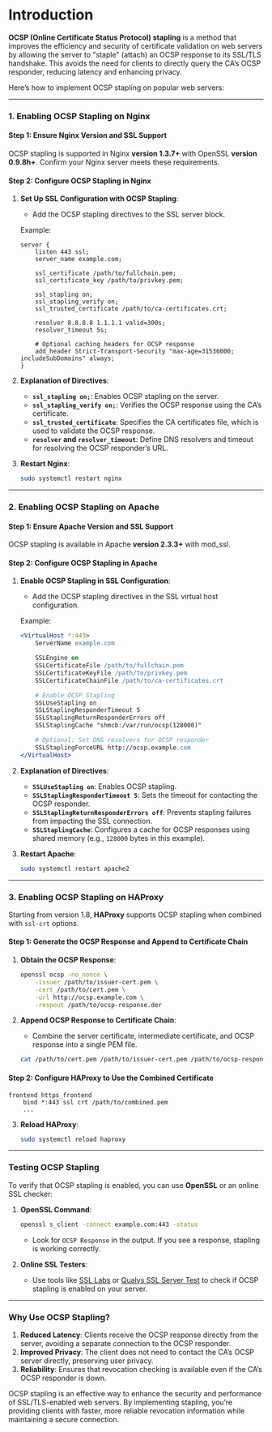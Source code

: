 
# Introduction

**OCSP (Online Certificate Status Protocol) stapling** is a method that improves the efficiency and security of certificate validation on web servers by allowing the server to "staple" (attach) an OCSP response to its SSL/TLS handshake. This avoids the need for clients to directly query the CA’s OCSP responder, reducing latency and enhancing privacy.

Here’s how to implement OCSP stapling on popular web servers:

---

### 1. Enabling OCSP Stapling on Nginx

#### Step 1: Ensure Nginx Version and SSL Support
OCSP stapling is supported in Nginx **version 1.3.7+** with OpenSSL **version 0.9.8h+**. Confirm your Nginx server meets these requirements.

#### Step 2: Configure OCSP Stapling in Nginx

1. **Set Up SSL Configuration with OCSP Stapling**:
   - Add the OCSP stapling directives to the SSL server block.
   
   Example:
   ```nginx
   server {
       listen 443 ssl;
       server_name example.com;

       ssl_certificate /path/to/fullchain.pem;
       ssl_certificate_key /path/to/privkey.pem;

       ssl_stapling on;
       ssl_stapling_verify on;
       ssl_trusted_certificate /path/to/ca-certificates.crt;

       resolver 8.8.8.8 1.1.1.1 valid=300s;
       resolver_timeout 5s;

       # Optional caching headers for OCSP response
       add_header Strict-Transport-Security "max-age=31536000; includeSubDomains" always;
   }
   ```

2. **Explanation of Directives**:
   - **`ssl_stapling on;`**: Enables OCSP stapling on the server.
   - **`ssl_stapling_verify on;`**: Verifies the OCSP response using the CA’s certificate.
   - **`ssl_trusted_certificate`**: Specifies the CA certificates file, which is used to validate the OCSP response.
   - **`resolver` and `resolver_timeout`**: Define DNS resolvers and timeout for resolving the OCSP responder’s URL.

3. **Restart Nginx**:
   ```bash
   sudo systemctl restart nginx
   ```

---

### 2. Enabling OCSP Stapling on Apache

#### Step 1: Ensure Apache Version and SSL Support
OCSP stapling is available in Apache **version 2.3.3+** with mod_ssl.

#### Step 2: Configure OCSP Stapling in Apache

1. **Enable OCSP Stapling in SSL Configuration**:
   - Add the OCSP stapling directives in the SSL virtual host configuration.

   Example:
   ```apache
   <VirtualHost *:443>
       ServerName example.com

       SSLEngine on
       SSLCertificateFile /path/to/fullchain.pem
       SSLCertificateKeyFile /path/to/privkey.pem
       SSLCertificateChainFile /path/to/ca-certificates.crt

       # Enable OCSP Stapling
       SSLUseStapling on
       SSLStaplingResponderTimeout 5
       SSLStaplingReturnResponderErrors off
       SSLStaplingCache "shmcb:/var/run/ocsp(128000)"

       # Optional: Set DNS resolvers for OCSP responder
       SSLStaplingForceURL http://ocsp.example.com
   </VirtualHost>
   ```

2. **Explanation of Directives**:
   - **`SSLUseStapling on`**: Enables OCSP stapling.
   - **`SSLStaplingResponderTimeout 5`**: Sets the timeout for contacting the OCSP responder.
   - **`SSLStaplingReturnResponderErrors off`**: Prevents stapling failures from impacting the SSL connection.
   - **`SSLStaplingCache`**: Configures a cache for OCSP responses using shared memory (e.g., `128000` bytes in this example).

3. **Restart Apache**:
   ```bash
   sudo systemctl restart apache2
   ```

---

### 3. Enabling OCSP Stapling on HAProxy

Starting from version 1.8, **HAProxy** supports OCSP stapling when combined with `ssl-crt` options.

#### Step 1: Generate the OCSP Response and Append to Certificate Chain

1. **Obtain the OCSP Response**:
   ```bash
   openssl ocsp -no_nonce \
       -issuer /path/to/issuer-cert.pem \
       -cert /path/to/cert.pem \
       -url http://ocsp.example.com \
       -respout /path/to/ocsp-response.der
   ```

2. **Append OCSP Response to Certificate Chain**:
   - Combine the server certificate, intermediate certificate, and OCSP response into a single PEM file.
   ```bash
   cat /path/to/cert.pem /path/to/issuer-cert.pem /path/to/ocsp-response.der > /path/to/combined.pem
   ```

#### Step 2: Configure HAProxy to Use the Combined Certificate

```haproxy
frontend https_frontend
    bind *:443 ssl crt /path/to/combined.pem
    ...
```

3. **Reload HAProxy**:
   ```bash
   sudo systemctl reload haproxy
   ```

---

### Testing OCSP Stapling

To verify that OCSP stapling is enabled, you can use **OpenSSL** or an online SSL checker:

1. **OpenSSL Command**:
   ```bash
   openssl s_client -connect example.com:443 -status
   ```
   - Look for `OCSP Response` in the output. If you see a response, stapling is working correctly.

2. **Online SSL Testers**:
   - Use tools like [SSL Labs](https://www.ssllabs.com/ssltest/) or [Qualys SSL Server Test](https://www.ssllabs.com/ssltest/) to check if OCSP stapling is enabled on your server.

---

### Why Use OCSP Stapling?

1. **Reduced Latency**: Clients receive the OCSP response directly from the server, avoiding a separate connection to the OCSP responder.
2. **Improved Privacy**: The client does not need to contact the CA’s OCSP server directly, preserving user privacy.
3. **Reliability**: Ensures that revocation checking is available even if the CA’s OCSP responder is down.

OCSP stapling is an effective way to enhance the security and performance of SSL/TLS-enabled web servers. By implementing stapling, you’re providing clients with faster, more reliable revocation information while maintaining a secure connection.